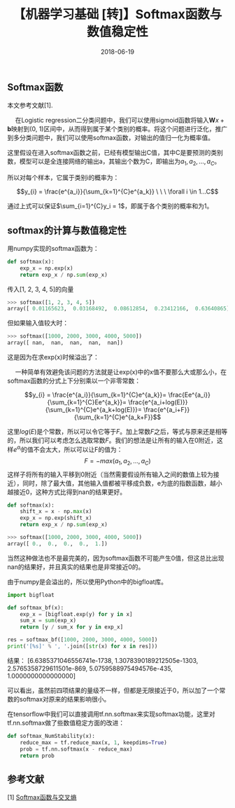 ﻿---
title: 【机器学习基础 [转]】Softmax函数与数值稳定性
date: 2018-06-19
tags:
categories: ["机器学习笔记"]
mathjax: true
---

## Softmax函数
本文参考文献[1].

&emsp; 在Logistic regression二分类问题中，我们可以使用sigmoid函数将输入$\boldsymbol Wx + \boldsymbol b$映射到(0, 1)区间中，从而得到属于某个类别的概率。将这个问题进行泛化，推广到多分类问题中，我们可以使用softmax函数，对输出的值归一化为概率值。
<!-- more -->

这里假设在进入softmax函数之前，已经有模型输出C值，其中C是要预测的类别数，模型可以是全连接网络的输出a，其输出个数为C，即输出为$a_{1}, a_{2}, ..., a_{C}$。

所以对每个样本，它属于类别i的概率为：

$$y_{i} = \frac{e^{a_i}}{\sum_{k=1}^{C}e^{a_k}} \ \ \ \forall i \in 1...C$$

通过上式可以保证$\sum_{i=1}^{C}y_i = 1$，即属于各个类别的概率和为1。



## softmax的计算与数值稳定性

用numpy实现的softmax函数为：
```python
def softmax(x):
    exp_x = np.exp(x)
    return exp_x / np.sum(exp_x)
```

传入[1, 2, 3, 4, 5]的向量
```python
>>> softmax([1, 2, 3, 4, 5])
array([ 0.01165623,  0.03168492,  0.08612854,  0.23412166,  0.63640865])
```

但如果输入值较大时：
```python
>>> softmax([1000, 2000, 3000, 4000, 5000])
array([ nan,  nan,  nan,  nan,  nan])
```
这是因为在求exp(x)时候溢出了：

&emsp; 一种简单有效避免该问题的方法就是让exp(x)中的x值不要那么大或那么小，在softmax函数的分式上下分别乘以一个非零常数：

$$y_{i} = \frac{e^{a_i}}{\sum_{k=1}^{C}e^{a_k}}= \frac{Ee^{a_i}}{\sum_{k=1}^{C}Ee^{a_k}}= \frac{e^{a_i+log(E)}}{\sum_{k=1}^{C}e^{a_k+log(E)}}= \frac{e^{a_i+F}}{\sum_{k=1}^{C}e^{a_k+F}}$$

这里$log(E)$是个常数，所以可以令它等于$F$。加上常数$F$之后，等式与原来还是相等的，所以我们可以考虑怎么选取常数$F$。我们的想法是让所有的输入在0附近，这样$e^{a_i}$的值不会太大，所以可以让F的值为：
$$F = -max(a_1, a_2, ..., a_C)$$
这样子将所有的输入平移到0附近（当然需要假设所有输入之间的数值上较为接近），同时，除了最大值，其他输入值都被平移成负数，e为底的指数函数，越小越接近0，这种方式比得到nan的结果更好。
```python
def softmax(x):
    shift_x = x - np.max(x)
    exp_x = np.exp(shift_x)
    return exp_x / np.sum(exp_x)

>>> softmax([1000, 2000, 3000, 4000, 5000])
array([ 0.,  0.,  0.,  0.,  1.])
```

当然这种做法也不是最完美的，因为softmax函数不可能产生0值，但这总比出现nan的结果好，并且真实的结果也是非常接近0的。


由于numpy是会溢出的，所以使用Python中的bigfloat库。
```python
import bigfloat

def softmax_bf(x):
	exp_x = [bigfloat.exp(y) for y in x]
	sum_x = sum(exp_x)
	return [y / sum_x for y in exp_x]

res = softmax_bf([1000, 2000, 3000, 4000, 5000])
print('[%s]' % ', '.join([str(x) for x in res]))
```
结果：
[6.6385371046556741e-1738, 1.3078390189212505e-1303, 2.5765358729611501e-869, 5.0759588975494576e-435, 1.0000000000000000]

可以看出，虽然前四项结果的量级不一样，但都是无限接近于0，所以加了一个常数的softmax对原来的结果影响很小。



在tensorflow中我们可以直接调用tf.nn.softmax来实现softmax功能，这里对tf.nn.softmax做了些数值稳定方面的改进：
```python
def softmax_NumStability(x):
    reduce_max = tf.reduce_max(x, 1, keepdims=True)
    prob = tf.nn.softmax(x - reduce_max)
    return prob
```


## 参考文献
[1] [Softmax函数与交叉熵](https://zhuanlan.zhihu.com/p/27223959)

